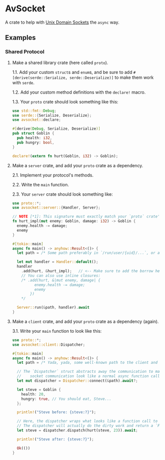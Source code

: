 # AvSocket

A crate to help with [Unix Domain Sockets](https://en.wikipedia.org/wiki/Unix_domain_socket) the `async` way.

## Examples

### Shared Protocol

1. Make a shared library crate (here called `proto`).
  
    1.1. Add your custom `struct`s and `enum`s, and be sure to add `#[derive(serde::Serialize, serde::Deserialize)]` to make them work with `serde`.
    
    1.2. Add your custom method definitions with the `declare!` macro.
  
    1.3. Your `proto` crate should look something like this:
    ```rust
    use std::fmt::Debug;
    use serde::{Serialize, Deserialize};
    use avsocket::declare;

    #[derive(Debug, Serialize, Deserialize)]
    pub struct Goblin {
      pub health: i32,
      pub hungry: bool,
    }

    declare!(extern fn hurt(Goblin, i32) -> Goblin);
    ```

2. Make a `server` crate, and add your `proto` crate as a dependency.
  
    2.1. Implement your protocol's methods.
  
    2.2. Write the `main` function.
    
    2.3. Your `server` crate should look something like:
    ```rust
    use proto::*;
    use avsocket::server::{Handler, Server};

    // NOTE [*1]: This signature must exactly match your `proto` crate's declaration.
    fn hurt_impl(mut enemy: Goblin, damage: i32) -> Goblin {
      enemy.health -= damage;
      enemy
    }

    #[tokio::main]
    async fn main() -> anyhow::Result<()> {
      let path = /* Some path preferably in `/run/user/{uid}/...`, or another well-known path. */;

      let mut handler = Handler::default();
      handler
        .add(hurt, &hurt_impl);   // <-- Make sure to add the borrow here (for now).
        // You can also use inline closures:
        /* .add(hurt, &|mut enemy, damage| {
              enemy.health -= damage;
              enemy
            })
        */

      Server::run(&path, handler).await
    }
    ```

3. Make a `client` crate, and add your `proto` crate as a dependency (again).
    
    3.1. Write your `main` function to look like this:
    ```rust
    use proto::*;
    use avsocket::client::Dispatcher;
    
    #[tokio::main]
    async fn main() -> anyhow::Result<()> {
      let path = /* Yada, yada, some well-known path to the client and the server... */;

      // The `Dispatcher` struct abstracts away the communication to make the
      //    socket communication look like a normal async function call.
      let mut dispatcher = Dispatcher::connect(&path).await?;

      let steve = Goblin {
        health: 20,
        hungry: true, // You should eat, Steve...
      };

      println!("Steve before: {steve:?}");

      // Here, the dispatcher wraps what looks like a function call to `proto::hurt`.
      // The dispatcher will actually do the dirty work and return a `Future<Output = Goblin>`.
      let steve = dispatcher.dispatch(hurt(steve, 23)).await;

      println!("Steve after: {steve:?}");

      Ok(())
    }
    ```
